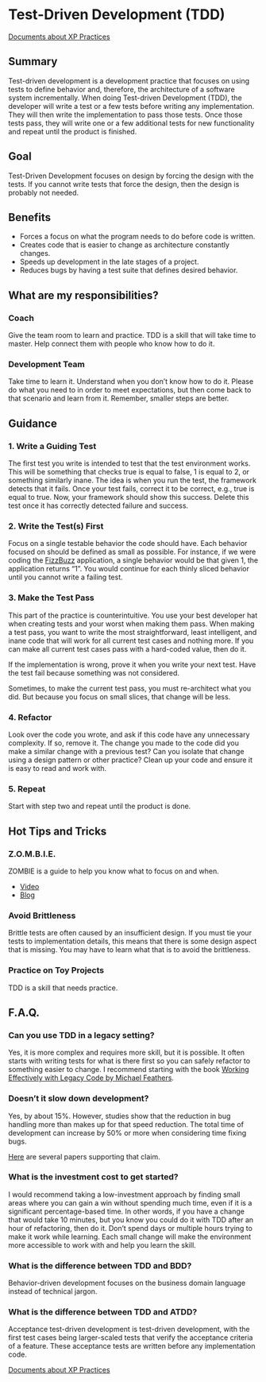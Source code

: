 # Test-Driven Development (TDD)

[Documents about XP Practices](README.md)

## Summary

Test-driven development is a development practice that focuses on using tests to define behavior and, therefore, the architecture of a software system incrementally. When doing Test-driven Development (TDD), the developer will write a test or a few tests before writing any implementation. They will then write the implementation to pass those tests. Once those tests pass, they will write one or a few additional tests for new functionality and repeat until the product is finished.

## Goal

Test-Driven Development focuses on design by forcing the design with the tests. If you cannot write tests that force the design, then the design is probably not needed.

## Benefits

* Forces a focus on what the program needs to do before code is written.
* Creates code that is easier to change as architecture constantly changes.
* Speeds up development in the late stages of a project.
* Reduces bugs by having a test suite that defines desired behavior.

## What are my responsibilities?

### Coach

Give the team room to learn and practice. TDD is a skill that will take time to master. Help connect them with people who know how to do it.

### Development Team

Take time to learn it. Understand when you don’t know how to do it. Please do what you need to in order to meet expectations, but then come back to that scenario and learn from it. Remember, smaller steps are better.

## Guidance

### 1.	Write a Guiding Test

The first test you write is intended to test that the test environment works. This will be something that checks true is equal to false, 1 is equal to 2, or something similarly inane. The idea is when you run the test, the framework detects that it fails. Once your test fails, correct it to be correct, e.g., true is equal to true. Now, your framework should show this success. Delete this test once it has correctly detected failure and success.

### 2.	Write the Test(s) First

Focus on a single testable behavior the code should have. Each behavior focused on should be defined as small as possible. For instance, if we were coding the [FizzBuzz](https://en.wikipedia.org/wiki/Fizz_buzz) application, a single behavior would be that given 1, the application returns “1”. You would continue for each thinly sliced behavior until you cannot write a failing test.

### 3.	Make the Test Pass

This part of the practice is counterintuitive. You use your best developer hat when creating tests and your worst when making them pass. When making a test pass, you want to write the most straightforward, least intelligent, and inane code that will work for all current test cases and nothing more. If you can make all current test cases pass with a hard-coded value, then do it.

If the implementation is wrong, prove it when you write your next test. Have the test fail because something was not considered.

Sometimes, to make the current test pass, you must re-architect what you did. But because you focus on small slices, that change will be less.

### 4.	Refactor

Look over the code you wrote, and ask if this code have any unnecessary complexity. If so, remove it. The change you made to the code did you make a similar change with a previous test? Can you isolate that change using a design pattern or other practice? Clean up your code and ensure it is easy to read and work with.

### 5.	Repeat

Start with step two and repeat until the product is done.

## Hot Tips and Tricks

### Z.O.M.B.I.E.

ZOMBIE is a guide to help you know what to focus on and when.

* [Video](https://www.youtube.com/watch?v=dYM8HEacJgs)
* [Blog](https://blog.wingman-sw.com/tdd-guided-by-zombies)

### Avoid Brittleness

Brittle tests are often caused by an insufficient design. If you must tie your tests to implementation details, this means that there is some design aspect that is missing. You may have to learn what that is to avoid the brittleness.

### Practice on Toy Projects

TDD is a skill that needs practice.

## F.A.Q.

### Can you use TDD in a legacy setting?

Yes, it is more complex and requires more skill, but it is possible. It often starts with writing tests for what is there first so you can safely refactor to something easier to change. I recommend starting with the book [Working Effectively with Legacy Code by Michael Feathers](https://a.co/d/9HelBB9).

### Doesn’t it slow down development?

Yes, by about 15%. However, studies show that the reduction in bug handling more than makes up for that speed reduction. The total time of development can increase by 50% or more when considering time fixing bugs.

[Here](https://github.com/jason-kerney/CoachingResources#user-content-tdd-research) are several papers supporting that claim.

### What is the investment cost to get started?

I would recommend taking a low-investment approach by finding small areas where you can gain a win without spending much time, even if it is a significant percentage-based time. In other words, if you have a change that would take 10 minutes, but you know you could do it with TDD after an hour of refactoring, then do it. Don’t spend days or multiple hours trying to make it work while learning. Each small change will make the environment more accessible to work with and help you learn the skill.

### What is the difference between TDD and BDD?

Behavior-driven development focuses on the business domain language instead of technical jargon.

### What is the difference between TDD and ATDD?

Acceptance test-driven development is test-driven development, with the first test cases being larger-scaled tests that verify the acceptance criteria of a feature. These acceptance tests are written before any implementation code.

[Documents about XP Practices](README.md)
